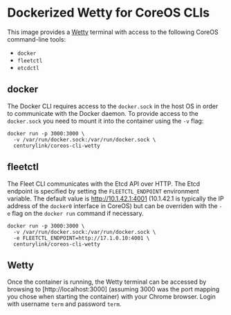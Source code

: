 # Dockerized Wetty for CoreOS CLIs
This image provides a [Wetty](https://github.com/krishnasrinivas/wetty) terminal
with access to the following CoreOS command-line tools:

* `docker`
* `fleetctl`
* `etcdctl`

## docker
The Docker CLI requires access to the `docker.sock` in the host OS in order to communicate with the Docker daemon.
To provide access to the `docker.sock` you need to mount it into the container using the `-v` flag:

    docker run -p 3000:3000 \
      -v /var/run/docker.sock:/var/run/docker.sock \
      centurylink/coreos-cli-wetty

## fleetctl
The Fleet CLI communicates with the Etcd API over HTTP. The Etcd endpoint is specified by setting the
`FLEETCTL_ENDPOINT` environment variable. The default value is http://10.1.42.1:4001 (10.1.42.1 is
typically the IP address of the `docker0` interface in CoreOS) but can be overriden with
the `-e` flag on the `docker run` command if necessary.

    docker run -p 3000:3000 \
      -v /var/run/docker.sock:/var/run/docker.sock \
      -e FLEETCTL_ENDPOINT=http://17.1.0.10:4001 \
      centurylink/coreos-cli-wetty

## Wetty
Once the container is running, the Wetty terminal can be accessed by browsing to [http://localhost:3000]
(assuming 3000 was the port mapping you chose when starting the container) with your Chrome browser. Login
with username `term` and password `term`.
